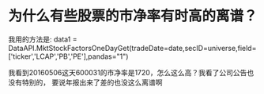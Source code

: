 # 为什么有些股票的市净率有时高的离谱？

我用的方法是:
data1 = DataAPI.MktStockFactorsOneDayGet(tradeDate=date,secID=universe,field=['ticker','LCAP','PB','PE'],pandas="1")

我看到20160506这天600031的市净率是1720，怎么这么高？我看了公司公告也没有特别的， 要说年报出来了差的也没这么离谱啊